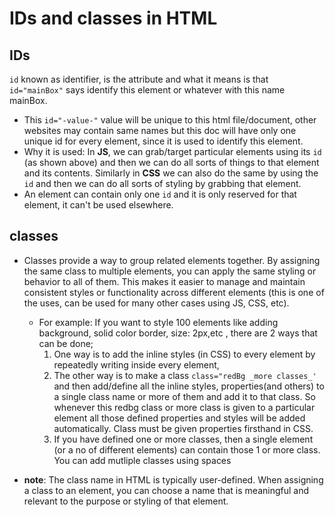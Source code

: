 # IDs and classes in HTML

## IDs

`id` known as identifier, is the attribute and what it means is that `id="mainBox"` says identify this element or whatever with this name mainBox.

- This `id="-value-"` value will be unique to this html file/document, other websites may contain same names but this doc will have only one unique id for every element, since it is used to identify this element.
- Why it is used: In **JS**, we can grab/target particular elements using its `id` (as shown above) and then we can do all sorts of things to that element and its contents. Similarly in **CSS** we can also do the same by using the `id` and then we can do all sorts of styling by grabbing that element.
- An element can contain only one `id` and it is only reserved for that element, it can't be used elsewhere.

## classes

- Classes provide a way to group related elements together. By assigning the same class to multiple elements, you can apply the same styling or behavior to all of them. This makes it easier to manage and maintain consistent styles or functionality across different elements (this is one of the uses, can be used for many other cases using JS, CSS, etc).
  - For example: If you want to style 100 elements like adding background, solid color border, size: 2px,etc , there are 2 ways that can be done;
    1. One way is to add the inline styles (in CSS) to every element by repeatedly writing inside every element,
    2. The other way is to make a class `class="redBg _more classes_'` and then add/define all the inline styles, properties(and others) to a single class name or more of them and add it to that class. So whenever this redbg class or more class is given to a particular element all those defined properties and styles will be added automatically. Class must be given properties firsthand in CSS. 
    3. If you have defined one or more classes, then a single element (or a no of different elements) can contain those 1 or more class. You can add mutliple classes using spaces

- **note**: The class name in HTML is typically user-defined. When assigning a class to an element, you can choose a name that is meaningful and relevant to the purpose or styling of that element.
